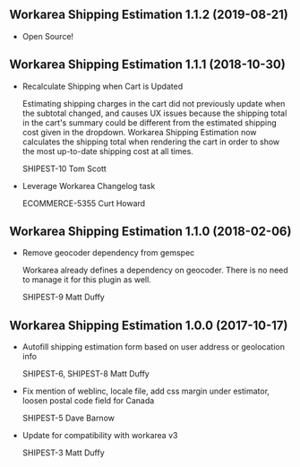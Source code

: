 Workarea Shipping Estimation 1.1.2 (2019-08-21)
--------------------------------------------------------------------------------

*   Open Source!



Workarea Shipping Estimation 1.1.1 (2018-10-30)
--------------------------------------------------------------------------------

*   Recalculate Shipping when Cart is Updated

    Estimating shipping charges in the cart did not previously update when
    the subtotal changed, and causes UX issues because the shipping total in
    the cart's summary could be different from the estimated shipping cost
    given in the dropdown. Workarea Shipping Estimation now calculates the
    shipping total when rendering the cart in order to show the most
    up-to-date shipping cost at all times.

    SHIPEST-10
    Tom Scott

*   Leverage Workarea Changelog task

    ECOMMERCE-5355
    Curt Howard



Workarea Shipping Estimation 1.1.0 (2018-02-06)
--------------------------------------------------------------------------------

*   Remove geocoder dependency from gemspec

    Workarea already defines a dependency on geocoder. There is no need
    to manage it for this plugin as well.

    SHIPEST-9
    Matt Duffy


Workarea Shipping Estimation 1.0.0 (2017-10-17)
--------------------------------------------------------------------------------

*   Autofill shipping estimation form based on user address or geolocation info

    SHIPEST-6, SHIPEST-8
    Matt Duffy

*   Fix mention of weblinc, locale file, add css margin under estimator, loosen postal code field for Canada

    SHIPEST-5
    Dave Barnow

*   Update for compatibility with workarea v3

    SHIPEST-3
    Matt Duffy
